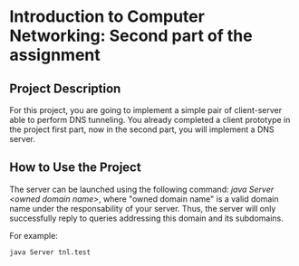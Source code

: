 # Introduction to Computer Networking: Second part of the assignment

## Project Description
For this project, you are going to implement a simple pair of client-server able to perform DNS tunneling. You already completed a client prototype in the project first part, now in the second part, you will implement a DNS server.

## How to Use the Project
The server can be launched using the following command: *java Server \<owned domain name\>*, where "owned domain name" is a valid domain name under the responsability of your server. Thus, the server will only successfully reply to queries addressing this domain and its subdomains. 

For example:
```bash
java Server tnl.test
```
